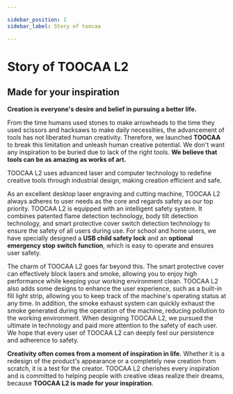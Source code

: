 ```yaml
---

sidebar_position: 1
sidebar_label: Story of toocaa

---
```

# Story of TOOCAA L2
## Made for your inspiration
**Creation is everyone's desire and belief in pursuing a better life.**

From the time humans used stones to make arrowheads to the time they used scissors and hacksaws to make daily necessities, the advancement of tools has not liberated human creativity. Therefore, we launched **TOOCAA** to break this limitation and unleash human creative potential. We don't want any inspiration to be buried due to lack of the right tools.
**We believe that tools can be as amazing as works of art.**

TOOCAA L2 uses advanced laser and computer technology to redefine creative tools through industrial design, making creation efficient and safe.

As an excellent desktop laser engraving and cutting machine, TOOCAA L2 always adheres to user needs as the core and regards safety as our top priority. TOOCAA L2 is equipped with an intelligent safety system. It combines patented flame detection technology, body tilt detection technology, and smart protective cover switch detection technology to ensure the safety of all users during use. For school and home users, we have specially designed a **USB child safety lock** and an **optional emergency stop switch function**, which is easy to operate and ensures user safety.

The charm of TOOCAA L2 goes far beyond this. The smart protective cover can effectively block lasers and smoke, allowing you to enjoy high performance while keeping your working environment clean. TOOCAA L2 also adds some designs to enhance the user experience, such as a built-in fill light strip, allowing you to keep track of the machine's operating status at any time. In addition, the smoke exhaust system can quickly exhaust the smoke generated during the operation of the machine, reducing pollution to the working environment.
When designing TOOCAA L2, we pursued the ultimate in technology and paid more attention to the safety of each user. We hope that every user of TOOCAA L2 can deeply feel our persistence and adherence to safety.

**Creativity often comes from a moment of inspiration in life.**
Whether it is a redesign of the product's appearance or a completely new creation from scratch, it is a test for the creator. TOOCAA L2 cherishes every inspiration and is committed to helping people with creative ideas realize their dreams, because **TOOCAA L2 is made for your inspiration**.
